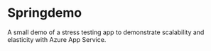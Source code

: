 # Springdemo
A small demo of a stress testing app to demonstrate scalability and elasticity with Azure App Service.

